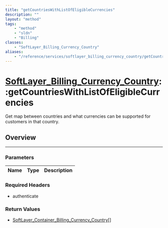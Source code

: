 ```yaml
---
title: "getCountriesWithListOfEligibleCurrencies"
description: ""
layout: "method"
tags:
    - "method"
    - "sldn"
    - "Billing"
classes:
    - "SoftLayer_Billing_Currency_Country"
aliases:
    - "/reference/services/softlayer_billing_currency_country/getCountriesWithListOfEligibleCurrencies"
---
```

# [SoftLayer_Billing_Currency_Country](/reference/services/SoftLayer_Billing_Currency_Country)::getCountriesWithListOfEligibleCurrencies


Get map between countries and what currencies can be supported for customers in that country. 


## Overview 


-----

### Parameters 
|Name | Type | Description |
| --- | --- | --- |


### Required Headers
* authenticate


### Return Values
* <a href='/reference/datatypes/SoftLayer_Container_Billing_Currency_Country'>SoftLayer_Container_Billing_Currency_Country[] </a>





